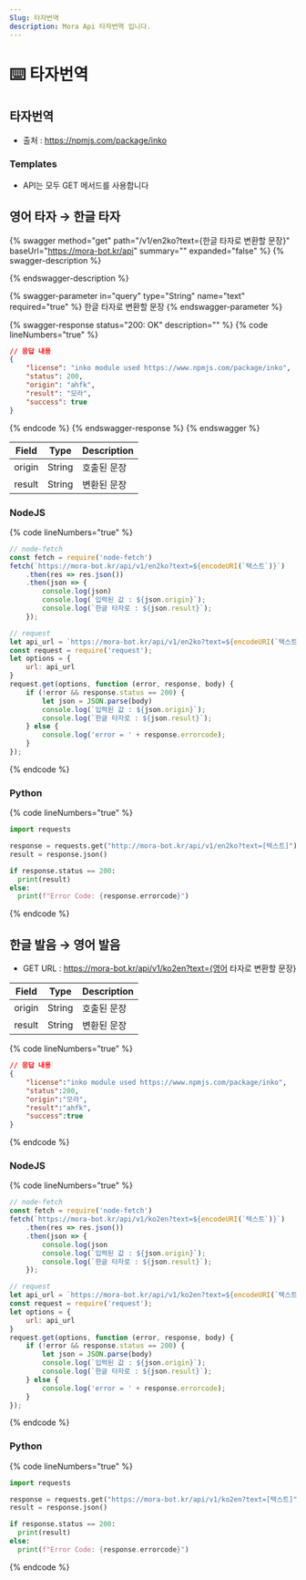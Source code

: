 ```yaml
---
Slug: 타자번역
description: Mora Api 타자번역 입니다.
---
```


# ⌨️ 타자번역

## 타자번역 <a href="#undefined" id="undefined"></a>

* 출처 : https://npmjs.com/package/inko

### Templates

* API는 모두 GET 메서드를 사용합니다

## 영어 타자 → 한글 타자 <a href="#en2ko" id="en2ko"></a>

{% swagger method="get" path="/v1/en2ko?text={한글 타자로 변환할 문장}" baseUrl="https://mora-bot.kr/api" summary="" expanded="false" %}
{% swagger-description %}

{% endswagger-description %}

{% swagger-parameter in="query" type="String" name="text" required="true" %}
한글 타자로 변환할 문장
{% endswagger-parameter %}

{% swagger-response status="200: OK" description="" %}
{% code lineNumbers="true" %}
```json
// 응답 내용
{
    "license": "inko module used https://www.npmjs.com/package/inko",
    "status": 200,
    "origin": "ahfk",
    "result": "모라",
    "success": true
}
```
{% endcode %}
{% endswagger-response %}
{% endswagger %}

| Field  | Type   | Description |
| ------ | ------ | ----------- |
| origin | String | 호출된 문장      |
| result | String | 변환된 문장      |

### NodeJS

{% code lineNumbers="true" %}
```javascript
// node-fetch
const fetch = require('node-fetch')
fetch(`https://mora-bot.kr/api/v1/en2ko?text=${encodeURI(`택스트`)}`)
    .then(res => res.json())
    .then(json => {
        console.log(json)
        console.log(`입력된 값 : ${json.origin}`);
        console.log(`한글 타자로 : ${json.result}`);
    });

// request
let api_url = `https://mora-bot.kr/api/v1/en2ko?text=${encodeURI(`텍스트`)}`
const request = require('request');
let options = {
    url: api_url
}
request.get(options, function (error, response, body) {
    if (!error && response.status == 200) {
        let json = JSON.parse(body)
        console.log(`입력된 값 : ${json.origin}`);
        console.log(`한글 타자로 : ${json.result}`);
    } else {
        console.log('error = ' + response.errorcode);
    }
});
```
{% endcode %}

### Python

{% code lineNumbers="true" %}
```python
import requests

response = requests.get("http://mora-bot.kr/api/v1/en2ko?text=[텍스트]")
result = response.json()

if response.status == 200:
  print(result)
else:
  print(f"Error Code: {response.errorcode}")
```
{% endcode %}

## 한글 발음 → 영어 발음 <a href="#undefined" id="undefined"></a>

* GET URL : https://mora-bot.kr/api/v1/ko2en?text={영어 타자로 변환할 문장}

| Field  | Type   | Description |
| ------ | ------ | ----------- |
| origin | String | 호출된 문장      |
| result | String | 변환된 문장      |

{% code lineNumbers="true" %}
```json
// 응답 내용
{
    "license":"inko module used https://www.npmjs.com/package/inko",
    "status":200,
    "origin":"모라",
    "result":"ahfk",
    "success":true
}
```
{% endcode %}

### NodeJS

{% code lineNumbers="true" %}
```javascript
// node-fetch
const fetch = require('node-fetch')
fetch(`https://mora-bot.kr/api/v1/ko2en?text=${encodeURI(`텍스트`)}`)
    .then(res => res.json())
    .then(json => {
        console.log(json
        console.log(`입력된 값 : ${json.origin}`);
        console.log(`한글 타자로 : ${json.result}`);
    });

// request
let api_url = `https://mora-bot.kr/api/v1/ko2en?text=${encodeURI(`텍스트`)}`
const request = require('request');
let options = {
    url: api_url
}
request.get(options, function (error, response, body) {
    if (!error && response.status == 200) {
        let json = JSON.parse(body)
        console.log(`입력된 값 : ${json.origin}`);
        console.log(`한글 타자로 : ${json.result}`);
    } else {
        console.log('error = ' + response.errorcode);
    }
});
```
{% endcode %}

### Python

{% code lineNumbers="true" %}
```python
import requests

response = requests.get("https://mora-bot.kr/api/v1/ko2en?text=[텍스트]")
result = response.json()

if response.status == 200:
  print(result)
else:
  print(f"Error Code: {response.errorcode}")
```
{% endcode %}

